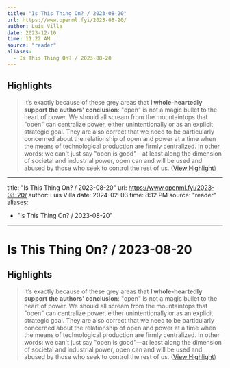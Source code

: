 ```yaml
---
title: "Is This Thing On? / 2023-08-20"
url: https://www.openml.fyi/2023-08-20/
author: Luis Villa
date: 2023-12-10
time: 11:22 AM
source: "reader"
aliases:
  - Is This Thing On? / 2023-08-20
---
```

## Highlights
> It’s exactly because of these grey areas that **I whole-heartedly support the authors' conclusion**: "open" is not a magic bullet to the heart of power. We should all scream from the mountaintops that "open" can centralize power, either unintentionally or as an explicit strategic goal. They are also correct that we need to be particularly concerned about the relationship of open and power at a time when the means of technological production are firmly centralized. In other words: we can't just say "open is good"—at least along the dimension of societal and industrial power, open can and will be used and abused by those who seek to control the rest of us. ([View Highlight](https://read.readwise.io/read/01hbh54vwmwp6ypd6kha21gmeq))

---
title: "Is This Thing On? / 2023-08-20"
url: https://www.openml.fyi/2023-08-20/
author: Luis Villa
date: 2024-02-03
time: 8:12 PM
source: "reader"
aliases:
  - "Is This Thing On? / 2023-08-20"
---
# Is This Thing On? / 2023-08-20

## Highlights
> It’s exactly because of these grey areas that **I whole-heartedly support the authors' conclusion**: "open" is not a magic bullet to the heart of power. We should all scream from the mountaintops that "open" can centralize power, either unintentionally or as an explicit strategic goal. They are also correct that we need to be particularly concerned about the relationship of open and power at a time when the means of technological production are firmly centralized. In other words: we can't just say "open is good"—at least along the dimension of societal and industrial power, open can and will be used and abused by those who seek to control the rest of us. ([View Highlight](https://read.readwise.io/read/01hbh54vwmwp6ypd6kha21gmeq))

